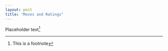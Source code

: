```yaml
---
layout: post
title: "Moves and Ratings"
---
```


Placeholder text[^1]

[^1]: This is a footnote